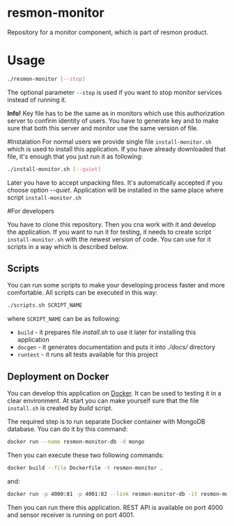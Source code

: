 # resmon-monitor
Repository for a monitor component, which is part of resmon product.

# Usage

```bash
./resmon-monitor [--stop]
```
The optional parameter `--stop` is used if you want to stop monitor services instead of running it.

**Info!** Key file has to be the same as in monitors 
which use this authorization server to confirm identity of users.
You have to generate key and to make sure that both this server and monitor 
use the same version of file.

#Instalation
For normal users we provide single file `install-monitor.sh` which is used to install this application.
If you have already downloaded that file, it's enough that you just run it as following:
```bash
./install-monitor.sh [--quiet]
```
Later you have to accept unpacking files. It's automatically accepted if you choose option _--quiet_.
Application will be installed in the same place where script `install-monitor.sh`

#For developers

You have to clone this repository. Then you cna work with it and develop the application.
If you want to run it for testing, it needs to create script `install-monitor.sh` 
with the newest version of code. You can use for it scripts in a way 
which is described below.

## Scripts
You can run some scripts to make your developing process faster and more comfortable.
All scripts can be executed in this way:
```bash
./scripts.sh SCRIPT_NAME
```
where `SCRIPT_NAME` can be as following:
* `build` - it prepares file _install.sh_ to use it later for installing this application
* `docgen` - it generates documentation and puts it into _./docs/_ directory
* `runtest` - it runs all tests available for this project

## Deployment on Docker
You can develop this application on [Docker](https://docs.docker.com). 
It can be used to testing it in a clear environment. 
At start you can make yourself sure that the file `install.sh` is created by _build_ script.

The required step is to run separate Docker container with MongoDB database. 
You can do it by this command:
```bash
docker run --name resmon-monitor-db -d mongo
```

Then you can execute these two following commands:
```bash
docker build --file Dockerfile -t resmon-monitor .
```
and:
```bash
docker run -p 4000:81 -p 4001:82 --link resmon-monitor-db -it resmon-monitor
```
Then you can run there this application. REST API is available on port 4000 
and sensor receiver is running on port 4001.